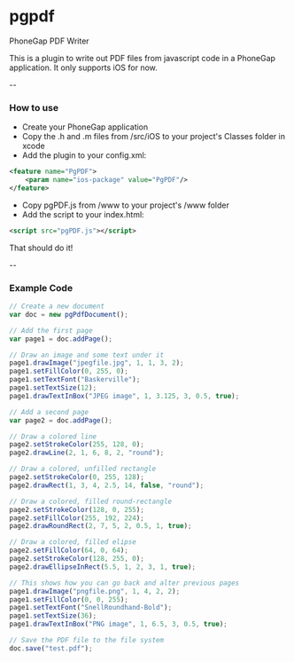 pgpdf
=====

PhoneGap PDF Writer

This is a plugin to write out PDF files from javascript code in a PhoneGap
application. It only supports iOS for now.

--

### How to use
- Create your PhoneGap application
- Copy the .h and .m files from /src/iOS to your project's Classes folder in xcode
- Add the plugin to your config.xml:

```xml
<feature name="PgPDF">
    <param name="ios-package" value="PgPDF"/>
</feature>
```
- Copy pgPDF.js from /www to your project's /www folder
- Add the script to your index.html:

```xml
<script src="pgPDF.js"></script>
```
That should do it!

--

### Example Code
```javascript
// Create a new document
var doc = new pgPdfDocument();

// Add the first page
var page1 = doc.addPage();

// Draw an image and some text under it
page1.drawImage("jpegfile.jpg", 1, 1, 3, 2);
page1.setFillColor(0, 255, 0);
page1.setTextFont("Baskerville");
page1.setTextSize(12);
page1.drawTextInBox("JPEG image", 1, 3.125, 3, 0.5, true);

// Add a second page
var page2 = doc.addPage();

// Draw a colored line
page2.setStrokeColor(255, 128, 0);
page2.drawLine(2, 1, 6, 8, 2, "round");

// Draw a colored, unfilled rectangle
page2.setStrokeColor(0, 255, 128);
page2.drawRect(1, 3, 4, 2.5, 14, false, "round");

// Draw a colored, filled round-rectangle
page2.setStrokeColor(128, 0, 255);
page2.setFillColor(255, 192, 224);
page2.drawRoundRect(2, 7, 5, 2, 0.5, 1, true);

// Draw a colored, filled elipse
page2.setFillColor(64, 0, 64);
page2.setStrokeColor(128, 255, 0);
page2.drawEllipseInRect(5.5, 1, 2, 3, 1, true);

// This shows how you can go back and alter previous pages
page1.drawImage("pngfile.png", 1, 4, 2, 2);
page1.setFillColor(0, 0, 255);
page1.setTextFont("SnellRoundhand-Bold");
page1.setTextSize(36);
page1.drawTextInBox("PNG image", 1, 6.5, 3, 0.5, true);

// Save the PDF file to the file system
doc.save("test.pdf");
```
